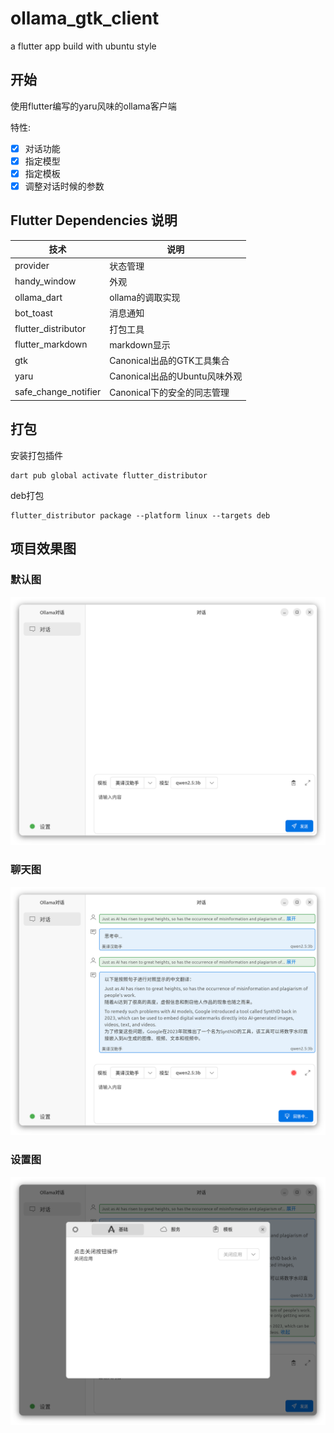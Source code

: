 # ollama_gtk_client

a flutter app build with ubuntu style

## 开始

使用flutter编写的yaru风味的ollama客户端

特性:
- [x] 对话功能
- [x] 指定模型
- [x] 指定模板
- [x] 调整对话时候的参数

## Flutter Dependencies 说明

| 技术 | 说明                     |
| --- |------------------------|
| provider | 状态管理                   |
| handy_window | 外观                     |
| ollama_dart | ollama的调取实现            |
| bot_toast | 消息通知          |
| flutter_distributor | 打包工具                   |
| flutter_markdown | markdown显示             |
| gtk | Canonical出品的GTK工具集合    |
| yaru | Canonical出品的Ubuntu风味外观 |
| safe_change_notifier | Canonical下的安全的同志管理     |


## 打包
安装打包插件

```
dart pub global activate flutter_distributor
```

deb打包
```
flutter_distributor package --platform linux --targets deb
```

## 项目效果图

### 默认图

![默认界面](./doc/images/default.png)

### 聊天图

![聊天图](./doc/images/answer.png)

### 设置图

![设置图](./doc/images/settings.png)
